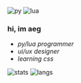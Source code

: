 ![py](https://img.shields.io/badge/Python-14354C?style=for-the-badge&logo=python&logoColor=white)
![lua](https://img.shields.io/badge/Lua-2C2D72?style=for-the-badge&logo=lua&logoColor=white)

### hi, im aeg
- <i> py/lua programmer </i>
- <i> ui/ux designer </i>
- <i> learning css </i>

![stats](https://github-readme-stats.vercel.app/api?username=aeg-eus&count_private=true&show_icons=true&theme=radical)
![langs](https://github-readme-stats.vercel.app/api/top-langs/?username=aeg-eus&show_icons=true&theme=radical)
